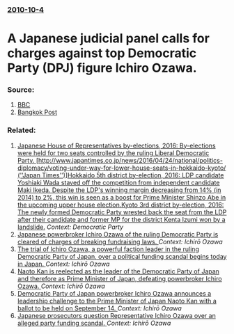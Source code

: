 ### [2010-10-4](/news/2010/10/4/index.md)

# A Japanese judicial panel calls for charges against top Democratic Party (DPJ) figure Ichiro Ozawa. 




### Source:

1. [BBC](http://www.bbc.co.uk/news/world-asia-pacific-11464313)
2. [Bangkok Post](http://www.bangkokpost.com/news/asia/199605/japan-hadow-shogun-faces-funding-scandal-case)

### Related:

1. [Japanese House of Representatives by-elections, 2016: By-elections were held for two seats controlled by the ruling Liberal Democratic Party. [http://www.japantimes.co.jp/news/2016/04/24/national/politics-diplomacy/voting-under-way-for-lower-house-seats-in-hokkaido-kyoto/ (''Japan Times'')]Hokkaido 5th district by-election, 2016: LDP candidate Yoshiaki Wada staved off the competition from independent candidate Maki Ikeda. Despite the LDP's winning margin decreasing from 14% (in 2014) to 2%, this win is seen as a boost for Prime Minister Shinzo Abe in the upcoming upper house election.Kyoto 3rd district by-election, 2016: The newly formed Democratic Party wrested back the seat from the LDP after their candidate and former MP for the district Kenta Izumi won by a landslide.](/news/2016/04/24/japanese-house-of-representatives-by-elections-2016-by-elections-were-held-for-two-seats-controlled-by-the-ruling-liberal-democratic-party.md) _Context: Democratic Party_
2. [Japanese powerbroker Ichiro Ozawa of the ruling Democratic Party is cleared of charges of breaking fundraising laws. ](/news/2012/04/26/japanese-powerbroker-ichira-ozawa-of-the-ruling-democratic-party-is-cleared-of-charges-of-breaking-fundraising-laws.md) _Context: Ichirō Ozawa_
3. [The trial of Ichiro Ozawa, a powerful faction leader in the ruling Democratic Party of Japan, over a political funding scandal begins today in Japan. ](/news/2011/10/6/the-trial-of-ichira-ozawa-a-powerful-faction-leader-in-the-ruling-democratic-party-of-japan-over-a-political-funding-scandal-begins-today.md) _Context: Ichirō Ozawa_
4. [Naoto Kan is reelected as the leader of the Democratic Party of Japan and therefore as Prime Minister of Japan, defeating powerbroker Ichiro Ozawa. ](/news/2010/09/14/naoto-kan-is-reelected-as-the-leader-of-the-democratic-party-of-japan-and-therefore-as-prime-minister-of-japan-defeating-powerbroker-ichira.md) _Context: Ichirō Ozawa_
5. [Democratic Party of Japan powerbroker Ichiro Ozawa announces a leadership challenge to the Prime Minister of Japan Naoto Kan with a ballot to be held on September 14. ](/news/2010/08/26/democratic-party-of-japan-powerbroker-ichira-ozawa-announces-a-leadership-challenge-to-the-prime-minister-of-japan-naoto-kan-with-a-ballot.md) _Context: Ichirō Ozawa_
6. [Japanese prosecutors question Representative Ichiro Ozawa over an alleged party funding scandal. ](/news/2010/01/23/japanese-prosecutors-question-representative-ichira-ozawa-over-an-alleged-party-funding-scandal.md) _Context: Ichirō Ozawa_
